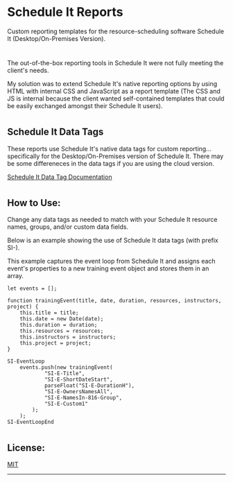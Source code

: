 # Schedule It Reports

Custom reporting templates for the resource-scheduling software Schedule It (Desktop/On-Premises Version).
#
The out-of-the-box reporting tools in Schedule It were not fully meeting the client's needs. 

My solution was to extend Schedule It's native reporting options by using HTML with internal CSS and JavaScript as a report template (The CSS and JS is internal because the client wanted self-contained templates that could be easily exchanged amongst their Schedule It users).

#
## Schedule It Data Tags

These reports use Schedule It's native data tags for custom reporting... specifically for the Desktop/On-Premises version of Schedule It. There may be some differeneces in the data tags if you are using the cloud version.

[Schedule It Data Tag Documentation](https://www.scheduleit.com/faq/10055/customise-the-desktop-reports-templates-and-change-the-tags)

#
## How to Use:
Change any data tags as needed to match with your Schedule It resource names, groups, and/or custom data fields.

Below is an example showing the use of Schedule It data tags (with prefix SI-).

This example captures the event loop from Schedule It and assigns each event's properties to a new training event object and stores them in an array.

```
let events = [];

function trainingEvent(title, date, duration, resources, instructors, project) {
    this.title = title;
    this.date = new Date(date);
    this.duration = duration;
    this.resources = resources;
    this.instructors = instructors;
    this.project = project;
}

SI-EventLoop
	events.push(new trainingEvent(
            "SI-E-Title", 
            "SI-E-ShortDateStart", 
            parseFloat("SI-E-DurationH"), 
            "SI-E-OwnersNamesAll",
            "SI-E-NamesIn-816-Group",
            "SI-E-Custom1"
        );
	);
SI-EventLoopEnd
```


#
## License:

[MIT](https://choosealicense.com/licenses/mit/)


------------------------------------------------------

